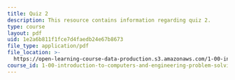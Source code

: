 ```yaml
---
title: Quiz 2
description: This resource contains information regarding quiz 2.
type: course
layout: pdf
uid: 1e2a6b811f1fce7d4faedb24e67b8673
file_type: application/pdf
file_location: >-
  https://open-learning-course-data-production.s3.amazonaws.com/1-00-introduction-to-computers-and-engineering-problem-solving-spring-2012/1e2a6b811f1fce7d4faedb24e67b8673_MIT1_00S12_Quiz2_F08.pdf
course_id: 1-00-introduction-to-computers-and-engineering-problem-solving-spring-2012
---
```

